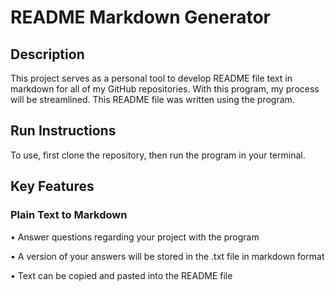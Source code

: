 # README Markdown Generator
## Description
This project serves as a personal tool to develop README file text in markdown for all of my GitHub repositories. With this program, my process will be streamlined. This README file was written using the program.
## Run Instructions
To use, first clone the repository, then run the program in your terminal.
## Key Features
### Plain Text to Markdown
• Answer questions regarding your project with the program

• A version of your answers will be stored in the .txt file in markdown format

• Text can be copied and pasted into the README file
